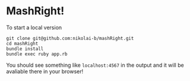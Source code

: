 MashRight!
====

To start a local version

    git clone git@github.com:nikolai-b/mashRight.git
    cd mashRight
    bundle install
    bundle exec ruby app.rb
    
You should see something like `localhost:4567` in the output and it will be avaliable there in your browser!
  
